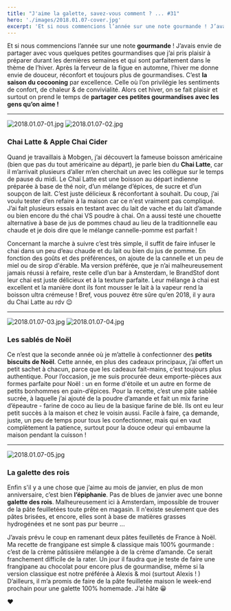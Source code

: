 ```yaml
---
title: "J'aime la galette, savez-vous comment ? ... #31"
hero: './images/2018.01.07-cover.jpg'
excerpt: 'Et si nous commencions l’année sur une note gourmande ! J’avais envie de partager avec vous quelques petites gourmandises que j’ai pris plaisir à préparer durant les dernières semaines et qui sont parfaitement dans le thème de l’hiver. Après la ferveur de la figue en automne, l’hiver me donne envie de douceur, réconfort et toujours'
---
```


Et si nous commencions l’année sur une note **gourmande** ! J’avais envie de partager avec vous quelques petites gourmandises que j’ai pris plaisir à préparer durant les dernières semaines et qui sont parfaitement dans le thème de l’hiver. Après la ferveur de la figue en automne, l’hiver me donne envie de douceur, réconfort et toujours plus de gourmandises. C’est **la saison du cocooning** par excellence. Celle où l’on privilégie les sentiments de confort, de chaleur & de convivialité. Alors cet hiver, on se fait plaisir et surtout on prend le temps de **partager ces petites gourmandises avec les gens qu’on aime !**

---

<img alt="2018.01.07-01.jpg" src="./images/2018.01.07-01.jpg">
<img alt="2018.01.07-02.jpg" src="./images/2018.01.07-02.jpg">

### Chai Latte & Apple Chai Cider

Quand je travaillais à Mobgen, j’ai découvert la fameuse boisson américaine (bien que pas du tout américaine au départ), je parle bien du **Chai Latte**, car il m’arrivait plusieurs d’aller m’en cherchait un avec les collègue sur le temps de pause du midi. Le Chaï Latte est une boisson au départ indienne préparée à base de thé noir, d’un mélange d’épices, de sucre et d’un soupçon de lait. C’est juste délicieux & réconfortant à souhait. Du coup, j’ai voulu tester d’en refaire à la maison car ce n'est vraiment pas compliqué. J’ai fait plusieurs essais en testant avec du lait de vache et du lait d’amande ou bien encore du thé chai VS poudre à chai. On a aussi testé une chouette alternative à base de jus de pommes chaud au lieu de la traditionnelle eau chaude et je dois dire que le mélange cannelle-pomme est parfait !

Concernant la marche à suivre c’est très simple, il suffit de faire infuser le chai dans un peu d’eau chaude et du lait ou bien du jus de pomme. En fonction des goûts et des préférences, on ajoute de la cannelle et un peu de miel ou de sirop d'érable. Ma version préférée, que je n’ai malheureusement jamais réussi à refaire, reste celle d’un bar à Amsterdam, le BrandStof dont leur chai est juste délicieux et à la texture parfaite. Leur mélange à chai est excellent et la manière dont ils font mousser le lait à la vapeur rend la boisson ultra crémeuse ! Bref, vous pouvez être sûre qu’en 2018, il y aura du Chai Latte au rdv 😉

---

<img alt="2018.01.07-03.jpg" src="./images/2018.01.07-03.jpg"> <img alt="2018.01.07-04.jpg" src="./images/2018.01.07-04.jpg">

### Les sablés de Noël

Ce n’est que la seconde année où je m’attelle à confectionner des **petits biscuits de Noël**. Cette année, en plus des cadeaux principaux, j’ai offert un petit sachet à chacun, parce que les cadeaux fait-mains, c’est toujours plus authentique. Pour l’occasion, je me suis procurée deux emporte-pièces aux formes parfaite pour Noël : un en forme d'étoile et un autre en forme de petits bonhommes en pain-d’épices. Pour la recette, c’est une pâte sablée sucrée, à laquelle j’ai ajouté de la poudre d’amande et fait un mix farine d’épeautre - farine de coco au lieu de la basique farine de blé. Ils ont eu leur petit succès à la maison et chez le voisin aussi. Facile à faire, ça demande, juste, un peu de temps pour tous les confectionner, mais qui en vaut complètement la patience, surtout pour la douce odeur qui embaume la maison pendant la cuisson !

---

<img alt="2018.01.07-05.jpg" src="./images/2018.01.07-05.jpg">

### La galette des rois

Enfin s'il y a une chose que j’aime au mois de janvier, en plus de mon anniversaire, c’est bien **l’épiphanie**. Pas de blues de janvier avec une bonne **galette des rois**. Malheureusement ici à Amsterdam, impossible de trouver de la pâte feuilletées toute prête en magasin. Il n'existe seulement que des pâtes brisées, et encore, elles sont à base de matières grasses hydrogénées et ne sont pas pur beurre ...

J’avais prévu le coup en ramenant deux pâtes feuilletés de France à Noël. Ma recette de frangipane est simple & classique mais 100% gourmande : c’est de la crème pâtissière mélangée à de la crème d’amande. Ce serait franchement difficile de la rater. Un jour il faudra que je teste de faire une frangipane au chocolat pour encore plus de gourmandise, même si la version classique est notre préférée à Alexis & moi (surtout Alexis ! ) D’ailleurs, il m’a promis de faire de la pâte feuilletée maison le week-end prochain pour une galette 100% homemade. J’ai hâte 😀

**♥**

